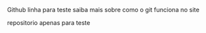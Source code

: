 Github
linha para teste 
saiba mais sobre como o git funciona no site 

repositorio apenas para teste
